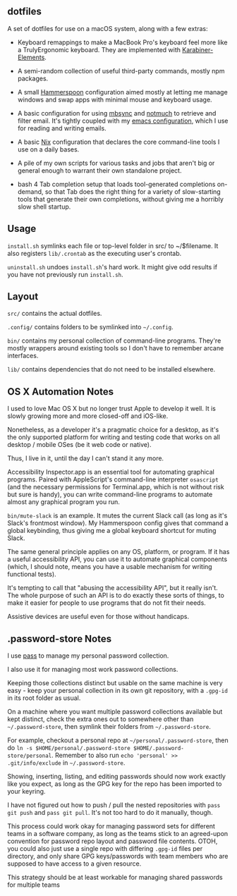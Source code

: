 ## dotfiles

A set of dotfiles for use on a macOS system, along with a few extras:

* Keyboard remappings to make a MacBook Pro's keyboard feel more like a
TrulyErgonomic keyboard. They are implemented with
[Karabiner-Elements](https://github.com/tekezo/Karabiner-Elements).

* A semi-random collection of useful third-party commands, mostly npm packages.

* A small [Hammerspoon](http://www.hammerspoon.org/) configuration aimed mostly
  at letting me manage windows and swap apps with minimal mouse and keyboard
  usage.

* A basic configuration for using
  [mbsync](http://isync.sourceforge.net/mbsync.html) and
  [notmuch](https://notmuchmail.org/) to retrieve and filter email. It's
  tightly coupled with my [emacs
  configuration](https://github.com/NateEag/.emacs.d), which I use for reading
  and writing emails.

* A basic [Nix](https://nixos.org/) configuration that declares the core
  command-line tools I use on a daily bases.

* A pile of my own scripts for various tasks and jobs that aren't big or
  general enough to warrant their own standalone project.

* bash 4 Tab completion setup that loads tool-generated completions on-demand,
  so that Tab does the right thing for a variety of slow-starting tools that
  generate their own completions, without giving me a horribly slow shell
  startup.


## Usage

`install.sh` symlinks each file or top-level folder in src/ to ~/$filename. It
also registers `lib/.crontab` as the executing user's crontab.

`uninstall.sh` undoes `install.sh`'s hard work. It might give odd results if
you have not previously run `install.sh`.


## Layout

`src/` contains the actual dotfiles.

`.config/` contains folders to be symlinked into `~/.config`.

`bin/` contains my personal collection of command-line programs. They're mostly
wrappers around existing tools so I don't have to remember arcane interfaces.

`lib/` contains dependencies that do not need to be installed elsewhere.


## OS X Automation Notes

I used to love Mac OS X but no longer trust Apple to develop it well. It is
slowly growing more and more closed-off and iOS-like.

Nonetheless, as a developer it's a pragmatic choice for a desktop, as it's the
only supported platform for writing and testing code that works on all desktop
/ mobile OSes (be it web code or native).

Thus, I live in it, until the day I can't stand it any more.

Accessibility Inspector.app is an essential tool for automating graphical
programs. Paired with AppleScript's command-line interpreter `osascript` (and
the necessary permissions for Terminal.app, which is not without risk but sure
is handy), you can write command-line programs to automate almost any graphical
program you run.

`bin/mute-slack` is an example. It mutes the current Slack call (as long as
it's Slack's frontmost window). My Hammerspoon config gives that command a
global keybinding, thus giving me a global keyboard shortcut for muting Slack.

The same general principle applies on any OS, platform, or program. If it has a
useful accessibility API, you can use it to automate graphical components
(which, I should note, means you have a usable mechanism for writing functional
tests).

It's tempting to call that "abusing the accessibility API", but it really
isn't. The whole purpose of such an API is to do exactly these sorts of things,
to make it easier for people to use programs that do not fit their needs.

Assistive devices are useful even for those without handicaps.


## .password-store Notes

I use [pass](https://passwordstore.org) to manage my personal password
collection.

I also use it for managing most work password collections.

Keeping those collections distinct but usable on the same machine is very
easy - keep your personal collection in its own git repository, with a
`.gpg-id` in its root folder as usual.

On a machine where you want multiple password collections available but kept
distinct, check the extra ones out to somewhere other than `~/.password-store`,
then symlink their folders from `~/.password-store`.

For example, checkout a personal repo at `~/personal/.password-store`, then do
`ln -s $HOME/personal/.password-store $HOME/.password-store/personal`. Remember
to also run `echo 'personal' >> .git/info/exclude` in
`~/.password-store`.

Showing, inserting, listing, and editing passwords should now work exactly like
you expect, as long as the GPG key for the repo has been imported to your
keyring.

I have not figured out how to push / pull the nested repositories with `pass
git push` and `pass git pull`. It's not too hard to do it manually, though.

This process could work okay for managing password sets for different teams in
a software company, as long as the teams stick to an agreed-upon convention for
password repo layout and password file contents. OTOH, you could also just use
a single repo with differing `.gpg-id` files per directory, and only share GPG
keys/passwords with team members who are supposed to have access to a given
resource.

This strategy should be at least workable for managing shared passwords for
multiple teams
